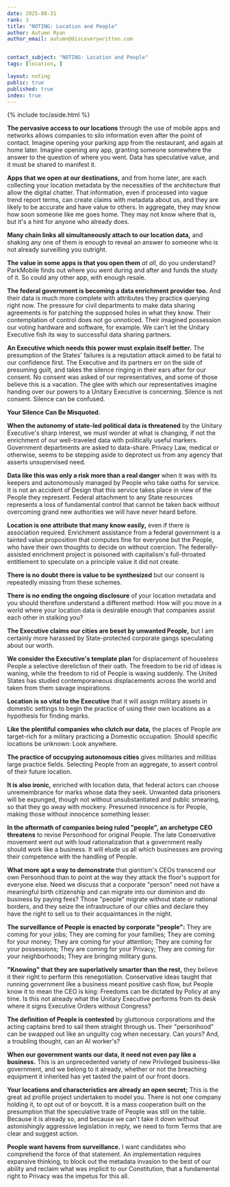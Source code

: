 ```yaml
---
date: 2025-08-31
rank: 3
title: "NOTING: Location and People"
author: Autumn Ryan
author_email: autumn@discoverywritten.com


contact_subject: "NOTING: Location and People"
tags: [location, ]

layout: noting
public: true
published: true
index: true
---
```


{% include toc/aside.html %}

**The pervasive access to our locations** through the use of mobile apps and networks allows companies to silo information even after the point of contact. Imagine opening your parking app from the restaurant, and again at home later. Imagine opening any app, granting someone somewhere the answer to the question of where you went. Data has speculative value, and it must be shared to manifest it.

**Apps that we open at our destinations,** and from home later, are each collecting your location metadata by the necessities of the architecture that allow the digital chatter. That information, even if processed into vague trend report terms, can create claims with metadata about us, and they are likely to be accurate and have value to others. In aggregate, they may know how soon someone like me goes home. They may not know where that is, but it's a hint for anyone who already does.

**Many chain links all simultaneously attach to our location data,** and shaking any one of them is enough to reveal an answer to someone who is not already surveilling you outright.

**The value in some apps is that you open them** _at all_, do you understand? ParkMobile finds out where you went during and after and funds the study of it. So could any other app, with enough resale.

**The federal government is becoming a data enrichment provider too.** And their data is much more complete with attributes they practice querying right now. The pressure for civil departments to make data sharing agreements is for patching the supposed holes in what they know. Their contemplation of control does not go unnoticed. Their imagined possession our voting hardware and software, for example. We can't let the Unitary Executive fish its way to successful data sharing partners.

**An Executive which needs this power must explain itself better.** The presumption of the States' failures is a reputation attack aimed to be fatal to our confidence first. The Executive and its partners err on the side of presuming guilt, and takes the silence ringing in their ears after for our consent. No consent was asked of our representatives, and some of those believe this is a vacation. The glee with which our representatives imagine handing over our powers to a Unitary Executive is concerning. Silence is not consent. Silence can be confused.

**Your Silence Can Be Misquoted.**

**When the autonomy of state-led political data is threatened** by the Unitary Executive's sharp interest, we must wonder at what is changing, if not the enrichment of our well-traveled data with politically useful markers. Government departments are asked to data-share. Privacy Law, medical or otherwise, seems to be stepping aside to deprotect us from any agency that asserts unsupervised need.

**Data like this was only a risk more than a real danger** when it was with its keepers and autonomously managed by People who take oaths for service. It is not an accident of Design that this service takes place in view of the People they represent. Federal attachment to any State resources represents a loss of fundamental control that cannot be taken back without overcoming grand new authorities we will have never heard before.

**Location is one attribute that many know easily,** even if there is association required. Enrichment assistance from a federal government is a tainted value proposition that computes fine for everyone but the People, who have their own thoughts to decide on without coercion. The federally-assisted enrichment project is poisoned with capitalism's full-throated entitlement to speculate on a principle value it did not create.

**There is no doubt there is value to be synthesized** but our consent is repeatedly missing from these schemes.

**There is no ending the ongoing disclosure** of your location metadata and you should therefore understand a different method: How will you move in a world where your location data is desirable enough that companies assist each other in stalking you?

**The Executive claims our cities are beset by unwanted People,** but I am certainly more harassed by State-protected corporate gangs speculating about our worth.

**We consider the Executive's template plan** for displacement of houseless People a selective dereliction of their oath. The freedom to be rid of ideas is waning, while the freedom to rid of People is waxing suddenly. The United States has studied contemporaneous displacements across the world and taken from them savage inspirations.

**Location is so vital to the Executive** that it will assign military assets in domestic settings to begin the practice of using their own locations as a hypothesis for finding marks.

**Like the plentiful companies who clutch our data,** the places of People are target-rich for a military practicing a Domestic occupation. Should specific locations be unknown: Look anywhere.

**The practice of occupying autonomous cities** gives militaries and militias large practice fields. Selecting People from an aggregate, to assert control of their future location.

**It is also ironic,** enriched with location data, that federal actors can choose unremembrance for marks whose data they seek. Unwanted data prisoners will be expunged, though not without unsubstantiated and public smearing, so that they go away with mockery. Presumed innocence is for People, making those without innocence something lesser.

**In the aftermath of companies being ruled "people", an archetype CEO threatens** to revise Personhood for original People. The late Conservative movement went out with loud rationalization that a government really should work like a business. It will elude us all which businesses are proving their competence with the handling of People.

**What more apt a way to demonstrate** that giantism's CEOs transcend our own Personhood than to point at the way they attack the floor's support for everyone else. Need we discuss that a corporate "person" need not have a meaningful birth citizenship and can migrate into our dominion and do business by paying fees? Those "people" migrate without state or national borders, and they seize the infrastructure of our cities and declare they have the right to sell us to their acquaintances in the night.

**The surveillance of People is enacted by corporate "people":** They are coming for your jobs; They are coming for your families; They are coming for your money; They are coming for your attention; They are coming for your possessions; They are coming for your Privacy; They are coming for your neighborhoods; They are bringing military guns.

**"Knowing" that they are superlatively smarter than the rest,** they believe it their right to perform this renegotiation. Conservative ideas taught that running government like a business meant positive cash flow, but People know it to mean the CEO is king: Freedoms can be dictated by Policy at any time. Is this not already what the Unitary Executive performs from its desk where it signs Executive Orders without Congress?

**The definition of People is contested** by gluttonous corporations and the acting captains bred to sail them straight through us. Their "personhood" can be swapped out like an unguilty cog when necessary. Can yours? And, a troubling thought, can an AI worker's?

**When our government wants our data, it need not even pay like a business.** This is an unprecedented variety of new Privileged business-like government, and we belong to it already, whether or not the breaching equipment it inherited has yet tasted the paint of our front doors.

**Your locations and characteristics are already an open secret;** This is the great ad profile project undertaken to model you. There is not one company holding it, to opt out of or boycott. It is a mass cooperation built on the presumption that the speculative trade of People was still on the table. Because it is already so, and because we can't take it down without astonishingly aggressive legislation in reply, we need to form Terms that are clear and suggest action.

**People want havens from surveillance.** I want candidates who comprehend the force of that statement. An implementation requires expansive thinking, to block out the metadata invasion to the best of our ability and reclaim what was implicit to our Constitution, that a fundamental right to Privacy was the impetus for this all.
